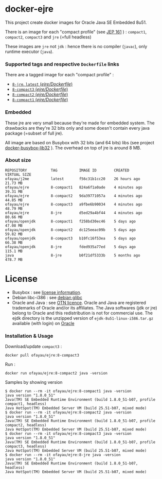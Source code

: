 # docker-ejre

This project create docker images for Oracle Java SE Embedded 8u51.

There is an image for each "compact profile" (see [JEP 161](http://openjdk.java.net/jeps/161) ) : `compact1`, `compact2`, `compact3` and `jre` (=full headless)

These images are `jre` not `jdk` : hence there is no compiler (`javac`), only runtime executor (`java`).

### Supported tags and respective `Dockerfile` links

There are a tagged image for each "compact profile" :

-	[`8-jre`, `latest` (*ejre/Dockerfile*)](https://github.com/ofayau/docker-ejre/blob/master/ejdk/linux_i586/jre/Dockerfile)
-	[`8-compact3` (*ejre/Dockerfile*)](https://github.com/ofayau/docker-ejre/blob/master/ejdk/linux_i586/compact3/Dockerfile)
-	[`8-compact2` (*ejre/Dockerfile*)](https://github.com/ofayau/docker-ejre/blob/master/ejdk/linux_i586/compact2/Dockerfile)
-	[`8-compact1` (*ejre/Dockerfile*)](https://github.com/ofayau/docker-ejre/blob/master/ejdk/linux_i586/compact1/Dockerfile)

### Embedded

These jre are very small because they're made for embedded system.
The drawbacks are they're 32 bits only and some doesn't contain every java package (=subset of full jre).

All image are based on Busybox with 32 bits (and 64 bits) libs (see project [docker-busybox-lib32](https://github.com/ofayau/docker-busybox-lib32) ).
The overhead on top of jre is around 8 MB.

### About size

```shell
REPOSITORY           TAG          IMAGE ID        CREATED         VIRTUAL SIZE
ofayau/j2me          latest       f56c31b1cc20    26 hours ago    21.73 MB
ofayau/ejre          8-compact1   824a6f1a0ade    4 minutes ago   39.31 MB
ofayau/ejre          8-compact2   9da39771057a    4 minutes ago   44.85 MB
ofayau/ejre          8-compact3   a9fbe6b90034    4 minutes ago   48.79 MB
ofayau/ejre          8-jre        d5ed29a4bf44    4 minutes ago   80.66 MB
ofayau/openjdk       8-compact1   f258bd30ec46    5 days ago      47.08 MB
ofayau/openjdk       8-compact2   dc125eeac09b    5 days ago      59.82 MB
ofayau/openjdk       8-compact3   b10fc16f53ea    5 days ago      66.38 MB
ofayau/openjdk       8-jre        fded935a77ed    5 days ago      115.1 MB
java                 8-jre        b0f21df5333b    5 months ago    478.7 MB
```

# License

- Busybox : see [license information](http://www.busybox.net/license.html).
- Debian libc-i386 : see [debian glibc](https://packages.debian.org/jessie/libc6-i386)
- Oracle and Java : see [OTN licence](http://www.oracle.com/technetwork/licenses/standard-license-152015.html).
Oracle and Java are registered trademarks of Oracle and/or its affiliates.
The Java softwares (jdk or jre) belong to Oracle and this redistribution is not for commercial use.
The ejdk directory is the unzipped version of `ejdk-8u51-linux-i586.tar.gz` available (with login) on [Oracle](http://www.oracle.com/technetwork/java/embedded/embedded-se/downloads/index.html)

### Installation & Usage

Download/update `compact3` : 
```shell
docker pull ofayau/ejre:8-compact3
```

Run :
```shell
docker run ofayau/ejre:8-compact2 java -version
```

Samples by showing version
```shell
$ docker run --rm -it ofayau/ejre:8-compact1 java -version
java version "1.8.0_51"
Java(TM) SE Embedded Runtime Environment (build 1.8.0_51-b07, profile compact1, headless)
Java HotSpot(TM) Embedded Server VM (build 25.51-b07, mixed mode)
$ docker run --rm -it ofayau/ejre:8-compact2 java -version
java version "1.8.0_51"
Java(TM) SE Embedded Runtime Environment (build 1.8.0_51-b07, profile compact2, headless)
Java HotSpot(TM) Embedded Server VM (build 25.51-b07, mixed mode)
$ docker run --rm -it ofayau/ejre:8-compact3 java -version
java version "1.8.0_51"
Java(TM) SE Embedded Runtime Environment (build 1.8.0_51-b07, profile compact3, headless)
Java HotSpot(TM) Embedded Server VM (build 25.51-b07, mixed mode)
$ docker run --rm -it ofayau/ejre:8-jre java -version
java version "1.8.0_51"
Java(TM) SE Embedded Runtime Environment (build 1.8.0_51-b07, headless)
Java HotSpot(TM) Embedded Server VM (build 25.51-b07, mixed mode)
```

